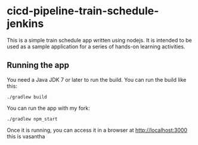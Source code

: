 # cicd-pipeline-train-schedule-jenkins

This is a simple train schedule app written using nodejs. It is intended to be used as a sample application for a series of hands-on learning activities.

## Running the app

You need a Java JDK 7 or later to run the build. You can run the build like this:

    ./gradlew build

You can run the app with my fork:

    ./gradlew npm_start

Once it is running, you can access it in a browser at [http://localhost:3000](http://localhost:3000)
this is vasantha
